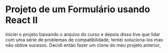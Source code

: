 # Projeto de um Formulário usando React II

Iniciei o projeto  baixando o arquivo do curso e depois disso tive que lidar com uma série de problemas de compatibilidade, tentei soluciona-los mas não obtive sucesso.
Decidi então fazer um clone do meu projeto anterior, 





 


















    








